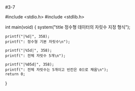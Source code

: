 #3-7

#include <stdio.h>
#include <stdlib.h>

int main(void)
{
    system("title 정수형 데이터의 자릿수 지정 형식");

    printf("|%d|", 358);
    printf(": 정수형 기본 자릿수\n");

    printf("|%5d|", 358);
    printf(": 전체 자릿수 5개\n");

    printf("|%05d|", 358);
    printf(": 전체 자릿수는 5개이고 빈칸은 0으로 채움\n");
    return 0;
}
